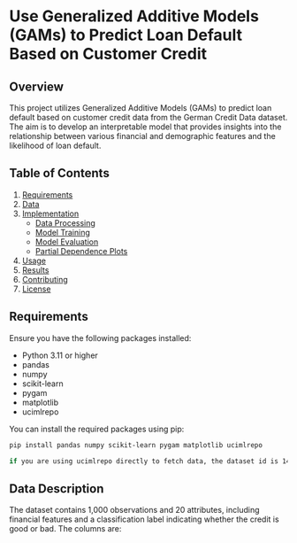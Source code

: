 # Use Generalized Additive Models (GAMs) to Predict Loan Default Based on Customer Credit

## Overview

This project utilizes Generalized Additive Models (GAMs) to predict loan default based on customer credit data from the German Credit Data dataset. The aim is to develop an interpretable model that provides insights into the relationship between various financial and demographic features and the likelihood of loan default.

## Table of Contents

1. [Requirements](#requirements)
2. [Data](#data)
3. [Implementation](#implementation)
   - [Data Processing](#data-processing)
   - [Model Training](#model-training)
   - [Model Evaluation](#model-evaluation)
   - [Partial Dependence Plots](#partial-dependence-plots)
4. [Usage](#usage)
5. [Results](#results)
6. [Contributing](#contributing)
7. [License](#license)

## Requirements

Ensure you have the following packages installed:

- Python 3.11 or higher
- pandas
- numpy
- scikit-learn
- pygam
- matplotlib
- ucimlrepo

You can install the required packages using pip:

```bash
pip install pandas numpy scikit-learn pygam matplotlib ucimlrepo
```

```bash
if you are using ucimlrepo directly to fetch data, the dataset id is 144
```

## Data Description
The dataset contains 1,000 observations and 20 attributes, including financial features and a classification label indicating whether the credit is good or bad. The columns are:

<!DOCTYPE html>
<html lang="en">
<head>
    <meta charset="UTF-8">
    <meta name="viewport" content="width=device-width, initial-scale=1.0">
    <title>Column Chips</title>
    <style>
        /* Style for the chip container */
        .chip-container {
            display: flex;
            flex-wrap: wrap;
            gap: 10px; /* Space between chips */
        }

        /* Style for individual chips */
        .chip {
            background-color: #007bff; /* Chip color */
            color: white; /* Text color */
            padding: 8px 12px; /* Padding */
            border-radius: 20px; /* Rounded corners */
            font-size: 14px; /* Font size */
            cursor: pointer; /* Cursor style */
            transition: background-color 0.3s; /* Transition effect */
        }

        /* Change background color on hover */
        .chip:hover {
            background-color: #0056b3; /* Darker shade on hover */
        }
    </style>
</head>
<body>

    <div class="chip-container">
        <div class="chip">existingchecking</div>
        <div class="chip">duration</div>
        <div class="chip">credithistory</div>
        <div class="chip">purpose</div>
        <div class="chip">creditamount</div>
        <div class="chip">savings</div>
        <div class="chip">employmentsince</div>
        <div class="chip">installmentrate</div>
        <div class="chip">personalstatus</div>
        <div class="chip">otherdebtors</div>
        <div class="chip">residencesince</div>
        <div class="chip">property</div>
        <div class="chip">age</div>
        <div class="chip">otherinstallmentplans</div>
        <div class="chip">housing</div>
        <div class="chip">existingcredits</div>
        <div class="chip">job</div>
        <div class="chip">peopleliable</div>
        <div class="chip">telephone</div>
        <div class="chip">foreignworker</div>
        <div class="chip">classification (Target variable)</div>
    </div>

</body>
</html>

# Implementation
## Data Processing
Data processing involves the following steps:

1. Loading Data: Load the dataset using pandas.
2. Handling Missing Values: Impute missing values for continuous and categorical features.
3. Feature Engineering: Create new features, such as the loan-to-income ratio and credit utilization ratio.
4. Encoding Categorical Variables: Apply label encoding for binary features and one-hot encoding for other categorical features.
5. Feature Scaling: Standardize continuous features using StandardScaler.

```python
# Load dataset
data = pd.read_csv('german.data', names=column_names, delimiter=' ')

# Even though, this dataset does not have a missing values, the missing values are still handelled
# using simple imputer for continious data using median strategy and for categorical data using most frequent stretagy

# Impute continuous and categorical columns separately
continuous_cols = ['age', 'creditamount', 'duration', 'installmentrate', 'residencesince', 'existingcredits', 'peopleliable']
categorical_cols = [
    'existingchecking', 'credithistory', 'purpose', 'savings', 'employmentsince',
    'personalstatus', 'otherdebtors', 'property', 'otherinstallmentplans', 'housing', 'job', 
    'telephone', 'foreignworker'
]

self.data[continuous_cols] = imputer_cont.fit_transform(self.data[continuous_cols])
self.data[categorical_cols] = imputer_cat.fit_transform(self.data[categorical_cols])

# Ensure continuous features are numeric
self.data[continuous_cols] = self.data[continuous_cols].apply(pd.to_numeric, errors='coerce')
```
Three new columns has been added to the  continous columns, which were calculated using savings, credit amount and duration. 
These were calculated to understand borrowing behaviour of a person, risk assesment and impact on their credit score.

1. Understanding Borrowing Behavior: The credit utilization ratio calculates how much of a person's available credit they are using. It indicates how heavily an individual relies on credit usages. A higher ratio suggests greater dependency on credit, which can be a red flag for lenders.
2. Risk Assessment: Lenders often prefer borrowers with a lower credit utilization ratio, as it suggests that the borrower is managing their credit responsibly. A high utilization ratio can indicate financial distress or overextension.
3. Impact on Credit Score: Credit utilization is a significant factor in credit scoring models. Keeping this ratio low is generally favorable for maintaining a good credit score. Papers suggest 30% or below utilization is better for credit score.

```python
continuous_cols += ['creditutilizationratio', 'loantoincomeratio', 'creditamount']
```

## Model Training
The model is trained using a logistic GAM. The features are defined as smoothing splines or factors, depending on whether they are continuous or categorical.

1. Continuous Variables with s(): I used splines (s()) for the continuous variables to capture nonlinear trends. These are:

- 'duration
- 'age'
- 'creditamount'
- 'creditutilizationratio'
- 'loantoincomeratio'
- 'installmentrate'
- 'residencesince'
- 'existingcredits'
- 'peopleliable'

2. Categorical Variables with f(): Use factors (f()) for categorical variables, including the one-hot encoded fields like:

'existingchecking_A12', 'existingchecking_A13', 'existingchecking_A14'
'credithistory_A31', 'credithistory_A32', etc.
'purpose_A41', 'purpose_A42', etc.

here we used one-hot encoding to convert categorical variables into a format that can be provided to our gam model to understand and improve predictions.

```python
from pygam import LogisticGAM, s, f

# Define the logistic GAM model
gam = LogisticGAM(
    s(0) + s(1) + f(2) + ... + f(n),
    max_iter=100,
    lam=0.65,
)

# Fit the model to the training data
gam.fit(X_train_np, y_train)
```

## Model Evaluation
The model performance is evaluated using k-fold cross-validation, and the accuracy and AUC-ROC scores are computed.

```python
from sklearn.model_selection import KFold, cross_val_score

# Perform k-fold cross-validation
kf = KFold(n_splits=5, shuffle=True)
cv_scores = cross_val_score(gam, X_train, y_train, cv=kf, scoring='accuracy')
```
The Scores are following:

```
Test Accuracy: 0.75
Test ROC AUC: 0.6375466638624534
Cross-Validation Accuracy: 0.7014285714285714
```

## Partial Dependence Plots
The partial dependence plots visualize the relationship between features and the target variable, providing insights into how changes in a feature impact the model's predictions.

The hyperparameater lamda's (smoothing penalty) value was choosen based on how the relationship and the line changed while observing the plot.
If lambda is too low, the model may overfit (creating too wiggly splines). If lambda is too high, the model may underfit (oversmoothing the splines).

```python
import matplotlib.pyplot as plt

loan_to_income = gam.partial_dependence(term=9, X=X_train_np)
plt.plot(loan_to_income[0], loan_to_income[1])
plt.title('Partial Dependence of Loan-to-Income Ratio')
plt.xlabel('Loan-to-Income Ratio')
plt.ylabel('Partial Dependence')
plt.grid(True)
plt.show()
```

Here, gam.partial_dependence() is a method that computes the partial dependence of a specific feature on the target variable.

1. term=9: This specifies which term (or feature) to compute the partial dependence for. In this case, term=9 corresponds to the loan-to-income ratio in the model.
2. X=X_train_np: This is the input data for which to compute the partial dependence. It should have a 2D array or DataFrame containing the features used in the model.
3. width=0.95: This is an optional parameter that defines the width of the confidence interval around the partial dependence estimate. A value of 0.95 indicates a 95% confidence interval.

In the loan_to_income there will be two arrays. The first array is the unique values of the loan-to-income ratio. The second array represents the average predicted response (partial dependency) across all other features in the model, averaged over the specified feature in this case loan to income.

The plot shows that as the loan-to-income ratio increases, the partial dependence also increases, this could indicate a higher likelihood of default. Conversely, if the partial dependence decreases as the loan-to-income ratio increases, it could suggest a lower likelihood of default.
Observing the shape of the plot can also indicate the presence of nonlinear relationships. For instance, if the plot has curves or thresholds, it suggests that the effect of the loan-to-income ratio on the prediction varies at different levels of the ratio. Which we will see if you choose age, creditamount or credit ration terms. to do that just replace the term index value from 9 to any other index values of the continious variables. By printing data.columns we can determine which index term to use.

```python
print(data.columns)
```
Output:
```
Index(['duration', 'creditamount', 'installmentrate', 'residencesince', 'age',
       'existingcredits', 'peopleliable', 'classification',
       'creditutilizationratio', 'loantoincomeratio', 'existingchecking_A12',
       'existingchecking_A13', 'existingchecking_A14', 'credithistory_A31',
       'credithistory_A32', 'credithistory_A33', 'credithistory_A34',
       'purpose_A41', 'purpose_A410', 'purpose_A42', 'purpose_A43',
       'purpose_A44', 'purpose_A45', 'purpose_A46', 'purpose_A48',
       'purpose_A49', 'employmentsince_A72', 'employmentsince_A73',
       'employmentsince_A74', 'employmentsince_A75', 'personalstatus_1',
       'personalstatus_2', 'personalstatus_3', 'otherdebtors_A102',
       'otherdebtors_A103', 'property_A122', 'property_A123', 'property_A124',
       'otherinstallmentplans_A142', 'otherinstallmentplans_A143',
       'housing_A152', 'housing_A153', 'job_A172', 'job_A173', 'job_A174',
       'telephone_1', 'foreignworker_1'])
```

## Usage
To run the project, execute the main.py file. Ensure the required libraries are installed and the dataset path is correct.

```bash
python3 main.py
```
